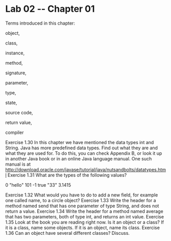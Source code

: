 # Lab 02 -- Chapter 01

Terms introduced in this chapter:

object,

class,

instance,

method,

signature,

parameter,

type,

state,

source code,

return value,

compiler

Exercise 1.30
In this chapter we have mentioned the data types int and String. Java has more predefined data types. Find out what they are and what they are used for. To do this, you can check Appendix B, or look it up in another Java book or in an online Java language manual. One such manual is at
http://download.oracle.com/javase/tutorial/java/nutsandbolts/datatypes.html
Exercise 1.31
What are the types of the following values?


0
"hello"
101
-1
true
"33"
3.1415

Exercise 1.32
What would you have to do to add a new field, for example one called name, to a circle object?
Exercise 1.33
Write the header for a method named send that has one parameter of type String, and does not return a value.
Exercise 1.34
Write the header for a method named average that has two parameters, both of type int, and returns an int value.
Exercise 1.35
Look at the book you are reading right now. Is it an object or a class? If it is a class, name some objects. If it is an object, name its class.
Exercise 1.36
Can an object have several different classes? Discuss.
